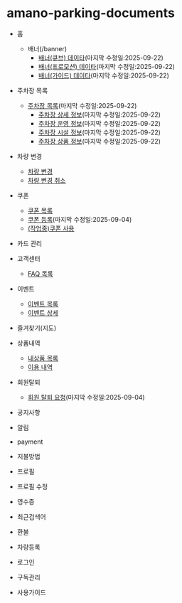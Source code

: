 # amano-parking-documents

- 홈
    - 배너(/banner)
        - [배너(큐브) 데이타](./documents/api/home/home_cube_dto/HomeCubeDto/overview.md)(마지막 수정일:2025-09-22)
        - [배너(프로모션) 데이타](./documents/api/home/home_promotion_dto/HomePromotionDto/overview.md)(마지막 수정일:2025-09-22)
        - [배너(가이드) 데이타](./documents/api/home/home_guide_dto/HomeGuideDto/overview.md)(마지막 수정일:2025-09-22)

- 주차장 목록
    - [주차장 목록](./documents/api/plots/plot_dto/PlotDto/overview.md)(마지막 수정일:2025-09-22)
        - [주차장 상세 정보](./documents/api/plots/plot_detail_dto/PlotDetailDto/overview.md)(마지막 수정일:2025-09-22)
        - [주차장 운영 정보](./documents/api/plots/plot_detail_dto/PlotOperationDto/overview.md)(마지막 수정일:2025-09-22)
        - [주차장 시설 정보](./documents/api/plots/plot_detail_dto/PlotFacilityOperationDto/overview.md)(마지막 수정일:2025-09-22)
        - [주차장 상품 정보](./documents/api/plots/plot_detail_dto/PlotProductOperationDto/overview.md)(마지막 수정일:2025-09-22)
- 차량 변경
    - [차량 변경](./documents/api/car_change/car_change_dto/CarChangeDto/overview.md)
    - [차량 변경 취소](./documents/api/car_change/car_change_dto/CarChangeCancelDto/overview.md)
- 쿠폰
    - [쿠폰 목록](./documents/api/coupon/coupon_dto/CouponDto/overview.md)
    - [쿠폰 등록](./documents/api/coupon_registration/coupon_registration_dto/CouponRegistrationDto/overview.md)(마지막 수정일:2025-09-04)
    - [(작업중)쿠폰 사용](#)
- 카드 관리
- 고객센터
    - [FAQ 목록](./documents/api/customer/customer_dto/CustomerDto/overview.md)
- 이벤트
    - [이벤트 목록](./documents/api/event/event_dto/EventDto/overview.md)
    - [이벤트 상세](./documents/api/event/event_detail_dto/EventDetailDto/overview.md)
- 즐겨찾기(지도)
- 상품내역
    - [내상품 목록](./documents/api/history/history_prd_dto/HistoryPrdDto/overview.md)
    - [이용 내역](./documents/api/history/history_use_dto/HistoryUseDto/overview.md)
- 회원탈퇴
    - [회원 탈퇴 요청](./documents/api/leave/leave_dto/LeaveDto/overview.md)(마지막 수정일:2025-09-04)
- 공지사항
- 알림
- payment
- 지불방법
- 프로필
- 프로필 수정
- 영수증
- 최근검색어
- 환불
- 차량등록
- 로그인
- 구독관리
- 사용가이드